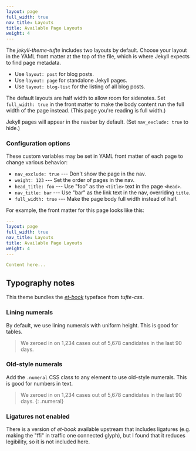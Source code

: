 ```yaml
---
layout: page
full_width: true
nav_title: Layouts
title: Available Page Layouts
weight: 4
---
```


The *jekyll-theme-tufte* includes two layouts by default. Choose your layout in the YAML front matter at the top of the file, which is where Jekyll expects to find page metadata.

* Use `layout: post` for blog posts.
* Use `layout: page` for standalone Jekyll pages.
* Use `layout: blog-list` for the listing of all blog posts.

The default layouts are half width to allow room for sidenotes. Set `full_width: true` in the front matter to make the body content run the full width of the page instead. (This page you're reading is full width.)

Jekyll pages will appear in the navbar by default. (Set `nav_exclude: true` to hide.)

### Configuration options

These custom variables may be set in YAML front matter of each page to change various behavior:

- `nav_exclude: true` --- Don't show the page in the nav.
- `weight: 123` --- Set the order of pages in the nav.
- `head_title: foo` --- Use "foo" as the `<title>` text in the page `<head>`.
- `nav_title: bar` --- Use "bar" as the link text in the nav, overriding `title`.
- `full_width: true` --- Make the page body full width instead of half.

For example, the front matter for this page looks like this:

```yaml
---
layout: page
full_width: true
nav_title: Layouts
title: Available Page Layouts
weight: 4
---

Content here...
```

## Typography notes

This theme bundles the [*et-book*](https://github.com/edwardtufte/et-book) typeface from *tufte-css*.

### Lining numerals

By default, we use lining numerals with uniform height. This is good for tables.

> We zeroed in on 1,234 cases out of 5,678 candidates in the last 90 days.

### Old-style numerals
Add the `.numeral` CSS class to any element to use old-style numerals.
This is good for numbers in text.

> We zeroed in on 1,234 cases out of 5,678 candidates in the last 90 days.
{: .numeral}

### Ligatures not enabled

There is a version of *et-book* available upstream that includes ligatures
(e.g. making the "ffi" in traffic one connected glyph), but I found that it
reduces legibility, so it is not included here.

